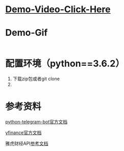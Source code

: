 # **[Demo-Video-Click-Here](https://www.youtube.com/watch?v=D6i6AI3S7YQ)**

# **Demo-Gif**

![]()



# 配置环境（python==3.6.2）

1. 下载zip包或者git clone
2. 

# **参考资料**

[python-telegram-bot官方文档](https://pypi.org/project/python-telegram-bot/3.4/)

[yfinance官方文档](https://pypi.org/project/yfinance/)

雅虎财经API[参考文档](https://aroussi.com/post/python-yahoo-finance)

